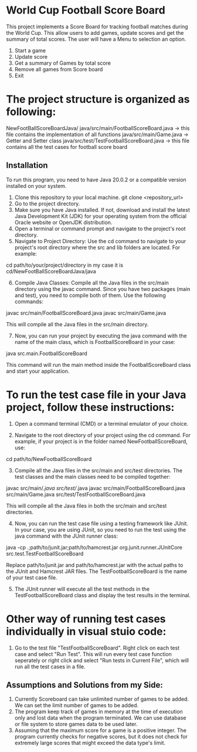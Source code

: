 # World Cup Football Score Board

This project implements a Score Board for tracking football matches during the World Cup.
This allow users to add games, update scores and get the summary of total scores.
The user will have a Menu to selection an option.

1. Start a game
2. Update score
3. Get a summary of Games by total score
4. Remove all games from Score board
5. Exit

# The project structure is organized as following:

NewFootBallScoreBoardJava/
java/src/main/FootballScoreBoard.java  -> this file contains the implementation of all functions
java/src/main/Game.java -> Getter and Setter class 
java/src/test/TestFootballScoreBoard.java  -> this file contains all the test cases for football score board

## Installation

To run this program, you need to have Java 20.0.2 or a compatible version installed on your system.

1. Clone this repository to your local machine.
   git clone <repository_url>
2. Go to the project directory.
3. Make sure you have Java installed. If not, download and install the latest Java Development Kit (JDK) for your operating system from the official Oracle website or OpenJDK distribution.
4. Open a terminal or command prompt and navigate to the project's root directory.
5. Navigate to Project Directory:
Use the cd command to navigate to your project's root directory where the src and lib folders are located. For example:

cd path/to/your/project/directory
in my case it is cd/NewFootBallScoreBoardJava/java

6. Compile Java Classes:
Compile all the Java files in the src/main directory using the javac command. Since you have two packages (main and test), you need to compile both of them. Use the following commands:

javac src/main/FootballScoreBoard.java
javac src/main/Game.java

This will compile all the Java files in the src/main directory.

7. Now, you can run your project by executing the java command with the name of the main class, which is FootballScoreBoard in your case:

java src.main.FootballScoreBoard

This command will run the main method inside the FootballScoreBoard class and start your application.

# To run the test case file in your Java project, follow these instructions:

1. Open a command terminal (CMD) or a terminal emulator of your choice. 

2. Navigate to the root directory of your project using the cd command. For example, if your project is in the folder named NewFootballScoreBoard, use:

cd path/to/NewFootballScoreBoard

3. Compile all the Java files in the src/main and src/test directories. The test classes and the main classes need to be compiled together:

javac src/main/*.java src/test/*.java
javac src/main/FootballScoreBoard.java  src/main/Game.java src/test/TestFootballScoreBoard.java

This will compile all the Java files in both the src/main and src/test directories.

4. Now, you can run the test case file using a testing framework like JUnit. In your case, you are using JUnit, so you need to run the test using the java command with the JUnit runner class:

java -cp .;path/to/junit.jar;path/to/hamcrest.jar org.junit.runner.JUnitCore src.test.TestFootballScoreBoard

Replace path/to/junit.jar and path/to/hamcrest.jar with the actual paths to the JUnit and Hamcrest JAR files. The TestFootballScoreBoard is the name of your test case file.

5. The JUnit runner will execute all the test methods in the TestFootballScoreBoard class and display the test results in the terminal.

# Other way of running test cases individually in visual stuio code:

1. Go to the test file "TestFootballScoreBoard". Right click on each test case and select "Run Test". This will run every test case function seperately or right click and select "Run tests in Current File", which will run all the test cases in a file.

## Assumptions and Solutions from my Side:

1. Currently Scoreboard can take unlimited number of games to be added. We can set the limit number of games to be added.
2. The program keep track of games in memory at the time of execution only and lost data when the program terminated. We can use database or file system to store games data to be used later.
3. Assuming that the maximum score for a game is a positive integer. The program currently checks for negative scores, but it does not check for extremely large scores that might exceed the data type's limit.
